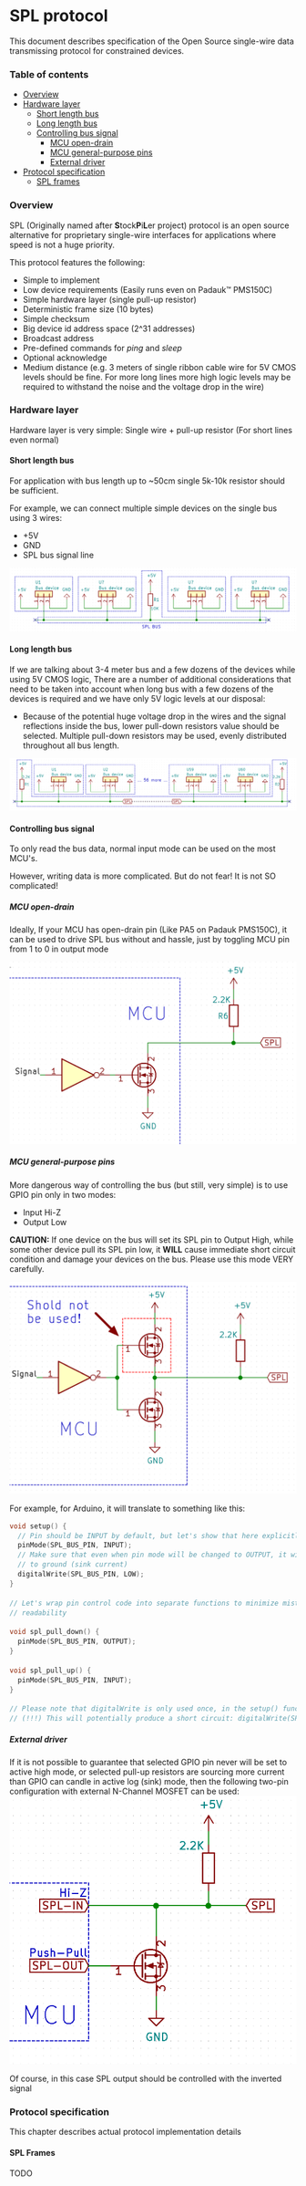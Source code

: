 SPL protocol
==========================

This document describes specification of the Open Source single-wire data transmissing protocol for
constrained devices.

### Table of contents
* [Overview](#overview)
* [Hardware layer](#hardware-layer)  
    * [Short length bus](#short-length-bus)
    * [Long length bus](#long-length-bus)
    * [Controlling bus signal](#controlling-bus-signal)
        * [MCU open-drain](#mcu-open-drain)
        * [MCU general-purpose pins](#mcu-general-purpose-pins)
        * [External driver](#external-driver)
* [Protocol specification](#protocol-specification)
    * [SPL frames](#spl-frames)


### Overview
SPL (Originally named after **S**tock**P**i**L**er project) protocol is an open source alternative
for proprietary single-wire interfaces for applications where speed is not a huge priority.

This protocol features the following:
- Simple to implement
- Low device requirements (Easily runs even on Padauk™ PMS150C)
- Simple hardware layer (single pull-up resistor)
- Deterministic frame size (10 bytes)
- Simple checksum
- Big device id address space (2^31 addresses)
- Broadcast address
- Pre-defined commands for _ping_ and _sleep_
- Optional acknowledge
- Medium distance (e.g. 3 meters of single ribbon cable wire for 5V CMOS levels should be fine.
  For more long lines more high logic levels may be required to withstand the noise and the voltage
  drop in the wire)

### Hardware layer
Hardware layer is very simple: Single wire + pull-up resistor (For short lines even normal)

#### Short length bus
For application with bus length up to ~50cm single 5k-10k resistor should be sufficient.

For example, we can connect multiple simple devices on the single bus using 3 wires:
* +5V
* GND
* SPL bus signal line

![Short bus schematics](img/hw_bus_1m.png)

#### Long length bus
If we are talking about 3-4 meter bus and a few dozens of the devices while using 5V CMOS logic,
There are a number of additional considerations that need to be taken into account when long bus
with a few dozens of the devices is required and we have only 5V logic levels at our disposal:

* Because of the potential huge voltage drop in the wires and the signal reflections inside the bus,
  lower pull-down resistors value should be selected. Multiple pull-down resistors may be used, evenly
  distributed throughout all bus length.

![Long bus schematics](img/hw_bus_long.png)

#### Controlling bus signal
To only read the bus data, normal input mode can be used on the most MCU's.

However, writing data is more complicated. But do not fear! It is not SO complicated!

##### MCU open-drain
Ideally, If your MCU has open-drain pin (Like PA5 on Padauk PMS150C), it can be used to drive SPL
bus without and hassle, just by toggling MCU pin from 1 to 0 in output mode 

![Mcu native open-drain schematics](img/hw_bus_mcu.png)

##### MCU general-purpose pins
More dangerous way of controlling the bus (but still, very simple) is to use GPIO pin only in two
modes:
* Input Hi-Z
* Output Low

**CAUTION:** If one device on the bus will set its SPL pin to Output High, while some other device
pull its SPL pin low, it **WILL** cause immediate short circuit condition and damage your devices
on the bus. Please use this mode VERY carefully.

![Mcu native open-drain schematics](img/hw_bus_mcu_gpio.png)

For example, for Arduino, it will translate to something like this:

```c++
void setup() {
  // Pin should be INPUT by default, but let's show that here explicitly anyway
  pinMode(SPL_BUS_PIN, INPUT);
  // Make sure that even when pin mode will be changed to OUTPUT, it will be pulled
  // to ground (sink current)
  digitalWrite(SPL_BUS_PIN, LOW); 
}

// Let's wrap pin control code into separate functions to minimize mistakes and improve
// readability

void spl_pull_down() {
  pinMode(SPL_BUS_PIN, OUTPUT);
}

void spl_pull_up() {
  pinMode(SPL_BUS_PIN, INPUT);
}

// Please note that digitalWrite is only used once, in the setup() function!
// (!!!) This will potentially produce a short circuit: digitalWrite(SPL_BUS_PIN, HIGH); 
```
##### External driver
If it is not possible to guarantee that selected GPIO pin never will be set to active high mode, or
selected pull-up resistors are sourcing more current than GPIO can candle in active log (sink) mode,
then the following two-pin configuration with external N-Channel MOSFET can be used:
![External driver schematics](img/hw_bus_mcu_external_driver.png)

Of course, in this case SPL output should be controlled with the inverted signal

### Protocol specification
This chapter describes actual protocol implementation details
#### SPL Frames
TODO
